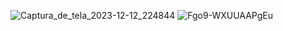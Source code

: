 

![Captura_de_tela_2023-12-12_224844](https://github.com/user-attachments/assets/ad435d0e-10a8-4060-b16e-8be4f5b4e349)
![Fgo9-WXUUAAPgEu](https://github.com/user-attachments/assets/32ef3d72-0c30-48a2-b7ee-41c34a5b5ddd)
